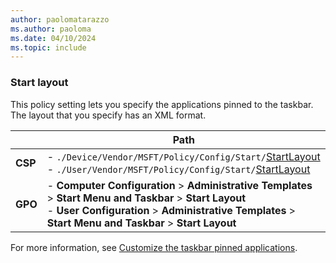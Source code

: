 ```yaml
---
author: paolomatarazzo
ms.author: paoloma
ms.date: 04/10/2024
ms.topic: include
---
```


### Start layout

<!--Applied at logon only.-->

This policy setting lets you specify the applications pinned to the taskbar. The layout that you specify has an XML format.

|  | Path |
|--|--|
| **CSP** | - `./Device/Vendor/MSFT/Policy/Config/Start/`[StartLayout](/windows/client-management/mdm/policy-csp-start#startlayout)<br> - `./User/Vendor/MSFT/Policy/Config/Start/`[StartLayout](/windows/client-management/mdm/policy-csp-start#startlayout) |
| **GPO** | - **Computer Configuration** > **Administrative Templates** > **Start Menu and Taskbar** > **Start Layout**<br> - **User Configuration** > **Administrative Templates** > **Start Menu and Taskbar** > **Start Layout** |

For more information, see [Customize the taskbar pinned applications](../pinned-apps.md).
